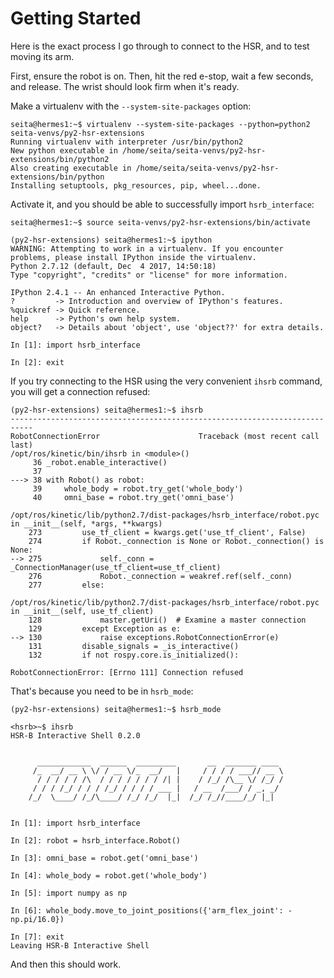 # Getting Started

Here is the exact process I go through to connect to the HSR, and to test moving
its arm.

First, ensure the robot is on. Then, hit the red e-stop, wait a few seconds, and
release. The wrist should look firm when it's ready.

Make a virtualenv with the `--system-site-packages` option:

```
seita@hermes1:~$ virtualenv --system-site-packages --python=python2 seita-venvs/py2-hsr-extensions
Running virtualenv with interpreter /usr/bin/python2
New python executable in /home/seita/seita-venvs/py2-hsr-extensions/bin/python2
Also creating executable in /home/seita/seita-venvs/py2-hsr-extensions/bin/python
Installing setuptools, pkg_resources, pip, wheel...done.
```


Activate it, and you should be able to successfully import `hsrb_interface`:


```
seita@hermes1:~$ source seita-venvs/py2-hsr-extensions/bin/activate

(py2-hsr-extensions) seita@hermes1:~$ ipython
WARNING: Attempting to work in a virtualenv. If you encounter problems, please install IPython inside the virtualenv.
Python 2.7.12 (default, Dec  4 2017, 14:50:18) 
Type "copyright", "credits" or "license" for more information.

IPython 2.4.1 -- An enhanced Interactive Python.
?         -> Introduction and overview of IPython's features.
%quickref -> Quick reference.
help      -> Python's own help system.
object?   -> Details about 'object', use 'object??' for extra details.

In [1]: import hsrb_interface

In [2]: exit
```


If you try connecting to the HSR using the very convenient `ihsrb` command, you
will get a connection refused:


```
(py2-hsr-extensions) seita@hermes1:~$ ihsrb
---------------------------------------------------------------------------
RobotConnectionError                      Traceback (most recent call last)
/opt/ros/kinetic/bin/ihsrb in <module>()
     36 _robot.enable_interactive()
     37 
---> 38 with Robot() as robot:
     39     whole_body = robot.try_get('whole_body')
     40     omni_base = robot.try_get('omni_base')

/opt/ros/kinetic/lib/python2.7/dist-packages/hsrb_interface/robot.pyc in __init__(self, *args, **kwargs)
    273         use_tf_client = kwargs.get('use_tf_client', False)
    274         if Robot._connection is None or Robot._connection() is None:
--> 275             self._conn = _ConnectionManager(use_tf_client=use_tf_client)
    276             Robot._connection = weakref.ref(self._conn)
    277         else:

/opt/ros/kinetic/lib/python2.7/dist-packages/hsrb_interface/robot.pyc in __init__(self, use_tf_client)
    128             master.getUri()  # Examine a master connection
    129         except Exception as e:
--> 130             raise exceptions.RobotConnectionError(e)
    131         disable_signals = _is_interactive()
    132         if not rospy.core.is_initialized():

RobotConnectionError: [Errno 111] Connection refused
```


That's because you need to be in `hsrb_mode`:


```
(py2-hsr-extensions) seita@hermes1:~$ hsrb_mode 

<hsrb>~$ ihsrb
HSR-B Interactive Shell 0.2.0


      ____________  ______  _________       __  _______ ____
     /_  __/ __ \ \/ / __ \/_  __/   |     / / / / ___// __ \
      / / / / / /\  / / / / / / / /| |    / /_/ /\__ \/ /_/ /
     / / / /_/ / / / /_/ / / / / ___ |   / __  /___/ / _, _/
    /_/  \____/ /_/\____/ /_/ /_/  |_|  /_/ /_//____/_/ |_|


In [1]: import hsrb_interface

In [2]: robot = hsrb_interface.Robot()

In [3]: omni_base = robot.get('omni_base')

In [4]: whole_body = robot.get('whole_body')

In [5]: import numpy as np

In [6]: whole_body.move_to_joint_positions({'arm_flex_joint': -np.pi/16.0})

In [7]: exit
Leaving HSR-B Interactive Shell
```

And then this should work.
